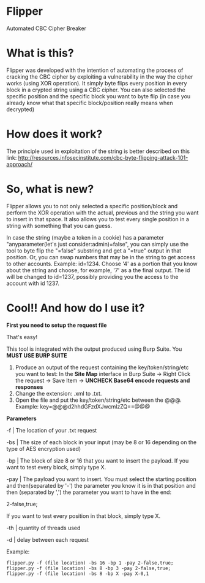 # Flipper

Automated CBC Cipher Breaker

# What is this?

Flipper was developed with the intention of automating the process of cracking the CBC cipher by exploiting a vulnerability in the way the cipher works (using XOR operation). It simply byte flips every position in every block in a crypted string using a CBC cipher. You can also selected the specific position and the specific block you want to byte flip (in case you already know what that specific block/position really means when decrypted)

# How does it work?

The principle used in exploitation of the string is better described on this link: http://resources.infosecinstitute.com/cbc-byte-flipping-attack-101-approach/

# So, what is new?

Flipper allows you to not only selected a specific position/block and perform the XOR operation with the actual, previous and the string you want to insert in that space. It also allows you to test every single position in a string with something that you can guess.

In case the string (maybe a token in a cookie) has a parameter "anyparameter(let's just consider:admin)=false", you can simply use the tool to byte flip the "=false" substring and get a "=true" output in that position. Or, you can swap numbers that may be in the string to get access to other accounts. Example: id=1234. Choose '4' as a portion that you know about the string and choose, for example, '7' as a the final output. The id will be changed to id=1237, possibly providing you the access to the account with id 1237.

# Cool!! And how do I use it?

**First you need to setup the request file**

That's easy! 

This tool is integrated with the output produced using Burp Suite. You **MUST USE BURP SUITE**

1) Produce an output of the request containing the key/token/string/etc you want to test:
  In the **Site Map** interface in Burp Suite -> Right Click the request -> Save Item -> **UNCHECK Base64 encode requests and responses**
2) Change the extension: .xml to .txt.
3) Open the file and put the key/token/string/etc between the @@@. Example: key=@@@d2hhdGFzdXJwcmlzZQ==@@@

**Parameters**

 -f | The location of your .txt request
 
 -bs | The size of each block in your input (may be 8 or 16 depending on the type of AES encryption used)
 
 -bp | The block of size 8 or 16 that you want to insert the payload. If you want to test every block, simply type X.
 
 -pay | The payload you want to insert. You must select the starting position and then(separated by '-') the parameter you know it is in that position and then (separated by ',') the parameter you want to have in the end:
 
   2-false,true;

   If you want to test every position in that block, simply type X.
 
 -th | quantity of threads used
 
 -d | delay between each request
 
 Example:
 
    flipper.py -f (file location) -bs 16 -bp 1 -pay 2-false,true;
    flipper.py -f (file location) -bs 8 -bp 3 -pay 2-false,true;
    flipper.py -f (file location) -bs 8 -bp X -pay X-0,1

